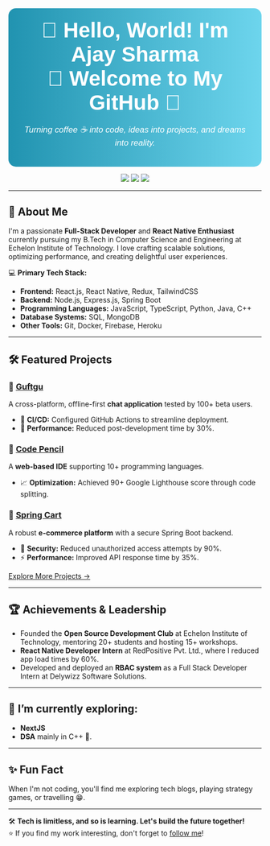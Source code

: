 <div align="center" style="background: linear-gradient(to right, #2193b0, #6dd5ed); border-radius: 15px; padding: 20px; color: white; font-family: Arial, sans-serif;">
  <h1 style="margin: 0; font-size: 3em;">👋 Hello, World! I'm Ajay Sharma</h1>
  <h2 style="margin: 0; font-size: 3em;">🌟 Welcome to My GitHub 🌟</h2>
  <p style="font-size: 1.2em; font-style: italic;">Turning coffee ☕ into code, ideas into projects, and dreams into reality.</p>
</div>


<p align="center">
  <a href="ajaysharma.xyz"><img src="https://img.shields.io/badge/Portfolio-ajaysharma.xyz-blue?style=flat-square&logo=vercel"></a>
  <a href="https://linkedin.com/in/ajshrma"><img src="https://img.shields.io/badge/LinkedIn-ajshrma-blue?style=flat-square&logo=linkedin"></a>
  <a href="mailto:ajshrmaofficial@gmail.com"><img src="https://img.shields.io/badge/Email-ajshrmaofficial%40gmail.com-blue?style=flat-square&logo=gmail"></a>
</p>

---

## 🚀 About Me
I'm a passionate **Full-Stack Developer** and **React Native Enthusiast** currently pursuing my B.Tech in Computer Science and Engineering at Echelon Institute of Technology. I love crafting scalable solutions, optimizing performance, and creating delightful user experiences.

💻 **Primary Tech Stack:**  
- **Frontend:** React.js, React Native, Redux, TailwindCSS  
- **Backend:** Node.js, Express.js, Spring Boot  
- **Programming Languages:** JavaScript, TypeScript, Python, Java, C++  
- **Database Systems:** SQL, MongoDB  
- **Other Tools:** Git, Docker, Firebase, Heroku  

---

## 🛠️ Featured Projects

### 🔗 [Guftgu](https://github.com/ajshrmaofficial/guftgu)  
A cross-platform, offline-first **chat application** tested by 100+ beta users.  
- 🚀 **CI/CD:** Configured GitHub Actions to streamline deployment.  
- 🎯 **Performance:** Reduced post-development time by 30%.  

### 🔗 [Code Pencil](https://github.com/ajshrmaofficial/code-pencil)  
A **web-based IDE** supporting 10+ programming languages.  
- 📈 **Optimization:** Achieved 90+ Google Lighthouse score through code splitting.  

### 🔗 [Spring Cart](https://github.com/ajshrmaofficial/Spring-Cart)  
A robust **e-commerce platform** with a secure Spring Boot backend.  
- 🔐 **Security:** Reduced unauthorized access attempts by 90%.  
- ⚡ **Performance:** Improved API response time by 35%.  

[Explore More Projects →](https://github.com/ajshrmaofficial?tab=repositories)

---

## 🏆 Achievements & Leadership

- Founded the **Open Source Development Club** at Echelon Institute of Technology, mentoring 20+ students and hosting 15+ workshops.
- **React Native Developer Intern** at RedPositive Pvt. Ltd., where I reduced app load times by 60%.
- Developed and deployed an **RBAC system** as a Full Stack Developer Intern at Delywizz Software Solutions.

---

## 🌱 I’m currently exploring:
- **NextJS**
- **DSA** mainly in C++ 🙂.

---

## ✨ Fun Fact
When I'm not coding, you'll find me exploring tech blogs, playing strategy games, or travelling 😁.

---

🛠️ **Tech is limitless, and so is learning. Let's build the future together!**  
⭐ If you find my work interesting, don't forget to [follow me](https://github.com/ajshrmaofficial)!
